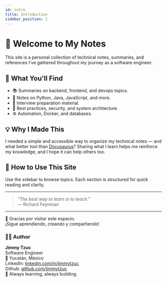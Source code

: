 ```yaml
---
id: intro
title: Introduction
sidebar_position: 1
---
```


# 👋 Welcome to My Notes

This site is a personal collection of technical notes, summaries, and references I've gathered throughout my journey as a software engineer.

## 🧠 What You'll Find

- 📚 Summaries on backend, frontend, and devops topics.
- 🐍 Notes on Python, Java, JavaScript, and more.
- 💼 Interview preparation material.
- 🔐 Best practices, security, and system architecture.
- ⚙️ Automation, Docker, and databases.

## 💡 Why I Made This

I needed a simple and accessible way to organize my technical notes — and what better tool than [Docusaurus](https://docusaurus.io/)? Sharing what I learn helps me reinforce my knowledge, and I hope it can help others too.

## 🚀 How to Use This Site

Use the sidebar to browse topics. Each section is structured for quick reading and clarity.

---

> _“The best way to learn is to teach.”_  
> — Richard Feynman

---

🙏 Gracias por visitar este espacio.  
¡Sigue aprendiendo, creando y compartiendo!


### 👨‍💻 Author

**Jimmy Tzuc**  
Software Engineer  
📍 Yucatán, México  
LinkedIn: [linkedin.com/in/jimmytzuc](https://linkedin.com/in/jimmytzuc)  
Github: [github.com/jimmytzuc](https://github.com/jimmytzuc)  
💬 Always learning, always building.
    

